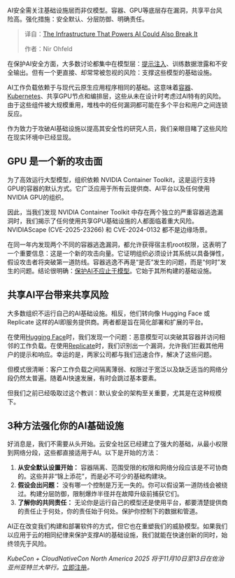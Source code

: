 
<!--
title: 赋能AI的基建，也可能成为AI的阿喀琉斯之踵
cover: https://cdn.thenewstack.io/media/2025/10/e125b709-aisecurity.jpg
summary: AI安全需关注基础设施层而非仅模型。容器、GPU等底层存在漏洞，共享平台风险高。强化措施：安全默认、分层防御、明确责任。
-->

AI安全需关注基础设施层而非仅模型。容器、GPU等底层存在漏洞，共享平台风险高。强化措施：安全默认、分层防御、明确责任。

> 译自：[The Infrastructure That Powers AI Could Also Break It](https://thenewstack.io/the-infrastructure-that-powers-ai-could-also-break-it/)
> 
> 作者：Nir Ohfeld

在保护AI安全方面，大多数讨论都集中在模型层：[提示注入](https://thenewstack.io/6-key-security-risks-in-llms-a-platform-engineers-guide/)、训练数据泄露和不安全输出。但有一个更直接、却常常被忽视的风险：支撑这些模型的基础设施。

AI工作负载依赖于与现代云原生应用程序相同的基础。这意味着[容器](https://thenewstack.io/introduction-to-containers/)、[Kubernetes](https://thenewstack.io/kubernetes/)、共享GPU节点和编排层，这些从未在设计时考虑过AI特有的风险。由于这些组件被大规模重用，堆栈中的任何漏洞都可能在多个平台和用户之间连锁反应。

作为致力于攻破AI基础设施以提高其安全性的研究人员，我们亲眼目睹了这些风险在现实环境中已经显现。

## **GPU 是一个新的攻击面**

为了高效运行大型模型，组织依赖 NVIDIA Container Toolkit，这是运行支持GPU的容器的默认方式。它广泛应用于所有云提供商、AI平台以及任何使用NVIDIA GPU的组织。

因此，当我们发现 NVIDIA Container Toolkit 中存在两个独立的严重容器逃逸漏洞时，我们揭示了任何使用共享GPU基础设施的人都面临着重大风险。NVIDIAScape (CVE-2025-23266) 和 CVE-2024-0132 都不是边缘场景。

在同一年内发现两个不同的容器逃逸漏洞，都允许获得宿主机root权限，这表明了一个重要信息：这是一个新的攻击向量。它证明组织必须设计其系统以具备弹性，假设攻击者将突破第一道防线。容器逃逸不再是“是否”发生的问题，而是“何时”发生的问题。结论很明确：[保护AI不应止于模型](https://thenewstack.io/evil-models-and-exploits-when-ai-becomes-the-attacker/)。它始于其所构建的基础设施。

## **共享AI平台带来共享风险**

大多数组织不运行自己的AI基础设施。相反，他们转向像 Hugging Face 或 Replicate 这样的AI即服务提供商。两者都是旨在简化部署和扩展的平台。

在使用[Hugging Face](https://www.wiz.io/blog/wiz-and-hugging-face-address-risks-to-ai-infrastructure)时，我们发现一个问题：恶意模型可以突破其容器并访问相邻的工作负载。在使用[Replicate](https://www.wiz.io/blog/wiz-research-discovers-critical-vulnerability-in-replicate)时，我们识别出一个漏洞，允许我们拦截其他用户的提示和响应。幸运的是，两家公司都与我们迅速合作，解决了这些问题。

但模式很清晰：客户工作负载之间隔离薄弱、权限过于宽泛以及缺乏适当的网络分段仍然太普遍。随着AI快速发展，有时会跳过基本要素。

但我们之前已经吸取过这个教训：默认安全的架构至关重要，尤其是在这种规模下。

## **3种方法强化你的AI基础设施**

好消息是，我们不需要从头开始。云安全社区已经建立了强大的基础，从最小权限到网络分段，这些都直接适用于AI。以下是开始的方法：

1.  **从安全默认设置开始：** 容器隔离、范围受限的权限和网络分段应该是不可协商的。这些并非“锦上添花”，而是必不可少的基础构建块。
2.  **假设会出问题：** 没有哪一个控制是万无一失的。你可以假设第一道防线会被绕过。构建分层防御，限制爆炸半径并在故障升级前捕获它们。
3.  **了解你的共同责任：** 无论你是运行自己的模型还是使用平台，都要清楚提供商的责任止于何处，你的责任始于何处。保护你控制下的数据和管道。

AI正在改变我们构建和部署软件的方式，但它也在重塑我们的威胁模型。如果我们以应用于云的相同纪律来保护支撑AI的基础设施，我们就能在快速创新的同时，始终领先于风险。

*KubeCon + CloudNativeCon North America 2025 将于11月10日至13日在佐治亚州亚特兰大举行。*[立即注册](https://events.linuxfoundation.org/kubecon-cloudnativecon-north-america/register/)*。*